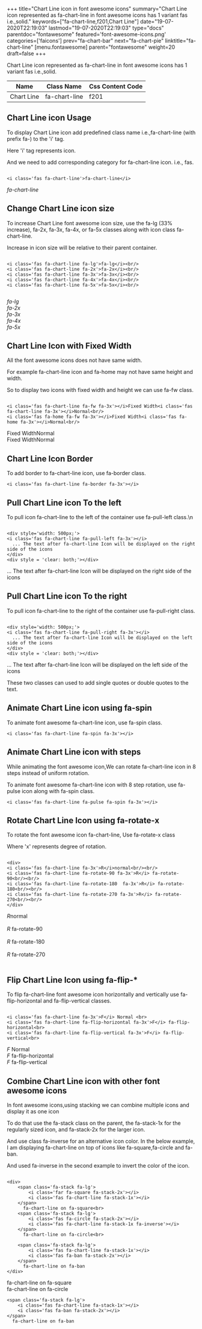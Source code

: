 +++
title="Chart Line icon in font awesome icons"
summary="Chart Line icon represented as fa-chart-line in font awesome icons has 1 variant fas i.e.,solid."
keywords=["fa-chart-line,f201,Chart Line"]
date="19-07-2020T22:19:03"
lastmod="19-07-2020T22:19:03"
type="docs"
parentdoc="fontawesome"
featured='font-awesome-icons.png'
categories=['faicons']
prev="fa-chart-bar"
next="fa-chart-pie"
linktitle="fa-chart-line"
[menu.fontawesome]
parent="fontawesome"
weight=20
draft=false
+++


Chart Line icon represented as fa-chart-line in font awesome icons has 1 variant fas i.e.,solid.

<div class='table-responsive'><table class='table'><thead><tr><th>Name</th><th>Class Name</th><th>Css Content Code</th></tr></thead><tbody><tr><td>Chart Line</td><td>fa-chart-line</td><td>f201</td></tr></tbody></table></div>



## Chart Line icon Usage

To display Chart Line icon add predefined class name i.e.,fa-chart-line (with prefix fa-) to the 'i' tag.

Here 'i' tag represents icon.

And we need to add corresponding category for fa-chart-line icon. i.e., fas.


```

<i class='fas fa-chart-line'>fa-chart-line</i>
```

<i class='fas fa-chart-line'>fa-chart-line</i>




## Change Chart Line icon size
To increase Chart Line font awesome icon size, use the fa-lg (33% increase), fa-2x, fa-3x, fa-4x, or fa-5x classes along with icon class fa-chart-line.

Increase in icon size will be relative to their parent container. 

```

<i class='fas fa-chart-line fa-lg'>fa-lg</i><br/>
<i class='fas fa-chart-line fa-2x'>fa-2x</i><br/>
<i class='fas fa-chart-line fa-3x'>fa-3x</i><br/>
<i class='fas fa-chart-line fa-4x'>fa-4x</i><br/>
<i class='fas fa-chart-line fa-5x'>fa-5x</i><br/>
            
```

<i class='fas fa-chart-line fa-lg'>fa-lg</i><br/>
<i class='fas fa-chart-line fa-2x'>fa-2x</i><br/>
<i class='fas fa-chart-line fa-3x'>fa-3x</i><br/>
<i class='fas fa-chart-line fa-4x'>fa-4x</i><br/>
<i class='fas fa-chart-line fa-5x'>fa-5x</i><br/>
            



## Chart Line Icon with Fixed Width 

All the font awesome icons does not have same width.

For example fa-chart-line icon and fa-home may not have same height and width.

So to display two icons with fixed width and height we can use fa-fw class.


```

<i class='fas fa-chart-line fa-fw fa-3x'></i>Fixed Width<i class='fas fa-chart-line fa-3x'></i>Normal<br/>
<i class='fas fa-home fa-fw fa-3x'></i>Fixed Width<i class='fas fa-home fa-3x'></i>Normal<br/>
```

<i class='fas fa-chart-line fa-fw fa-3x'></i>Fixed Width<i class='fas fa-chart-line fa-3x'></i>Normal<br/>
<i class='fas fa-home fa-fw fa-3x'></i>Fixed Width<i class='fas fa-home fa-3x'></i>Normal<br/>



## Chart Line Icon Border 

To add border to fa-chart-line icon, use fa-border class.


```
<i class='fas fa-chart-line fa-border fa-3x'></i>

```
<i class='fas fa-chart-line fa-border fa-3x'></i>





## Pull Chart Line icon To the left

To pull icon fa-chart-line to the left of the container use fa-pull-left class.\n

```

<div style='width: 500px;'>
<i class='fas fa-chart-line fa-pull-left fa-3x'></i>
  ... The text after fa-chart-line Icon will be displayed on the right side of the icons
</div>
<div style = 'clear: both;'></div>
```

<div style='width: 500px;'>
<i class='fas fa-chart-line fa-pull-left fa-3x'></i>
  ... The text after fa-chart-line Icon will be displayed on the right side of the icons
</div>
<div style = 'clear: both;'></div>




## Pull Chart Line icon To the right
To pull icon fa-chart-line to the right of the container use fa-pull-right class.

```

<div style='width: 500px;'>
<i class='fas fa-chart-line fa-pull-right fa-3x'></i>
  ... The text after fa-chart-line Icon will be displayed on the left side of the icons
</div>
<div style = 'clear: both;'></div>
```

<div style='width: 500px;'>
<i class='fas fa-chart-line fa-pull-right fa-3x'></i>
  ... The text after fa-chart-line Icon will be displayed on the left side of the icons
</div>
<div style = 'clear: both;'></div>

These two classes can used to add single quotes or double quotes to the text.


## Animate Chart Line icon using fa-spin
To animate font awesome fa-chart-line icon, use fa-spin class.

```
<i class='fas fa-chart-line fa-spin fa-3x'></i>
```
<i class='fas fa-chart-line fa-spin fa-3x'></i>




## Animate Chart Line icon with steps
While animating the font awesome icon,We can rotate fa-chart-line icon in 8 steps instead of uniform rotation.

To animate font awesome fa-chart-line icon with 8 step rotation, use fa-pulse icon along with fa-spin class.


```
<i class='fas fa-chart-line fa-pulse fa-spin fa-3x'></i>

```
<i class='fas fa-chart-line fa-pulse fa-spin fa-3x'></i>





## Rotate Chart Line Icon using fa-rotate-x
To rotate the font awesome icon fa-chart-line, Use fa-rotate-x class

Where 'x' represents degree of rotation.


```

<div>
<i class='fas fa-chart-line fa-3x'>R</i>normal<br/><br/>
<i class='fas fa-chart-line fa-rotate-90 fa-3x'>R</i> fa-rotate-90<br/><br/> 
<i class='fas fa-chart-line fa-rotate-180  fa-3x'>R</i> fa-rotate-180<br/><br/> 
<i class='fas fa-chart-line fa-rotate-270 fa-3x'>R</i> fa-rotate-270<br/><br/>
</div>
```

<div>
<i class='fas fa-chart-line fa-3x'>R</i>normal<br/><br/>
<i class='fas fa-chart-line fa-rotate-90 fa-3x'>R</i> fa-rotate-90<br/><br/> 
<i class='fas fa-chart-line fa-rotate-180  fa-3x'>R</i> fa-rotate-180<br/><br/> 
<i class='fas fa-chart-line fa-rotate-270 fa-3x'>R</i> fa-rotate-270<br/><br/>
</div>




## Flip Chart Line Icon using fa-flip-*
To flip fa-chart-line font awesome icon horizontally and vertically use fa-flip-horizontal and fa-flip-vertical classes. 

```

<i class='fas fa-chart-line fa-3x'>F</i> Normal <br>
<i class='fas fa-chart-line fa-flip-horizontal fa-3x'>F</i> fa-flip-horizontal<br>
<i class='fas fa-chart-line fa-flip-vertical fa-3x'>F</i> fa-flip-vertical<br>
```

<i class='fas fa-chart-line fa-3x'>F</i> Normal <br>
<i class='fas fa-chart-line fa-flip-horizontal fa-3x'>F</i> fa-flip-horizontal<br>
<i class='fas fa-chart-line fa-flip-vertical fa-3x'>F</i> fa-flip-vertical<br>




## Combine Chart Line icon with other font awesome icons
In font awesome icons,using stacking we can combine multiple icons and display it as one icon 

To do that use the fa-stack class on the parent, the fa-stack-1x for the regularly sized icon, and fa-stack-2x for the larger icon.

And use class fa-inverse for an alternative icon color. 
In the below example, I am displaying fa-chart-line on top of icons like fa-square,fa-circle and fa-ban.

And used fa-inverse in the second example to invert the color of the icon.

```

<div>
    <span class='fa-stack fa-lg'>
        <i class='far fa-square fa-stack-2x'></i>
        <i class='fas fa-chart-line fa-stack-1x'></i>
    </span>
      fa-chart-line on fa-square<br>
    <span class='fa-stack fa-lg'>
        <i class='fas fa-circle fa-stack-2x'></i>
        <i class='fas fa-chart-line fa-stack-1x fa-inverse'></i>
    </span>
      fa-chart-line on fa-circle<br>

    <span class='fa-stack fa-lg'>
        <i class='fas fa-chart-line fa-stack-1x'></i>
        <i class='fas fa-ban fa-stack-2x'></i>
    </span>
      fa-chart-line on fa-ban
</div>
```

<div>
    <span class='fa-stack fa-lg'>
        <i class='far fa-square fa-stack-2x'></i>
        <i class='fas fa-chart-line fa-stack-1x'></i>
    </span>
      fa-chart-line on fa-square<br>
    <span class='fa-stack fa-lg'>
        <i class='fas fa-circle fa-stack-2x'></i>
        <i class='fas fa-chart-line fa-stack-1x fa-inverse'></i>
    </span>
      fa-chart-line on fa-circle<br>

    <span class='fa-stack fa-lg'>
        <i class='fas fa-chart-line fa-stack-1x'></i>
        <i class='fas fa-ban fa-stack-2x'></i>
    </span>
      fa-chart-line on fa-ban
</div>






